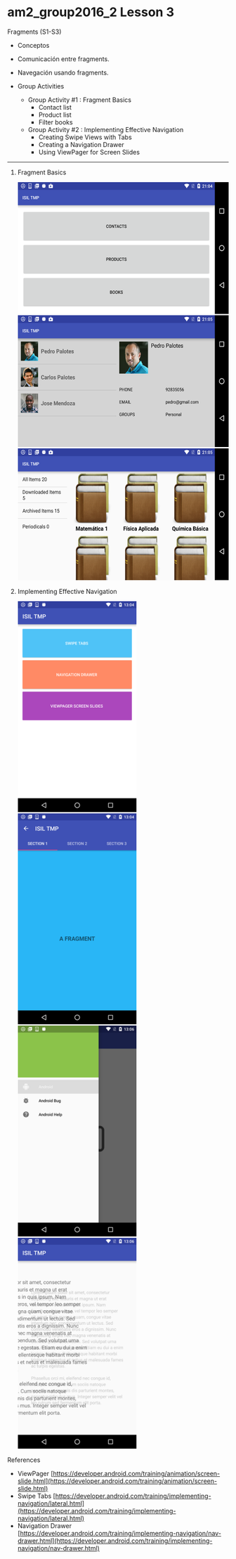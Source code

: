 # am2_group2016_2 Lesson 3

Fragments (S1-S3)

- Conceptos
- Comunicación entre fragments.
- Navegación usando fragments.
- Group Activities

    * Group Activity #1 : Fragment Basics
        - Contact list
        - Product list
        - Filter books
   * Group Activity #2 : Implementing Effective Navigation
        - Creating Swipe Views with Tabs
        - Creating a Navigation Drawer
        - Using ViewPager for Screen Slides
   
---

1. Fragment Basics
   
      <img src="https://github.com/ISILAndroid/am2_group2016_2/blob/Lesson3/images/FragmentBasics01.png" height="300">

      <img src="https://github.com/ISILAndroid/am2_group2016_2/blob/Lesson3/images/FragmentBasics02.png" height="300">
      
      <img src="https://github.com/ISILAndroid/am2_group2016_2/blob/Lesson3/images/FragmentBasics03.png" height="300">
      
2. Implementing Effective Navigation
   
      <img src="https://github.com/ISILAndroid/am2_group2016_2/blob/Lesson3/images/FragmentNavigation01.png" height="480">

      <img src="https://github.com/ISILAndroid/am2_group2016_2/blob/Lesson3/images/FragmentNavigation02.png" height="480">
      
      <img src="https://github.com/ISILAndroid/am2_group2016_2/blob/Lesson3/images/FragmentNavigation03.png" height="480">
      
      <img src="https://github.com/ISILAndroid/am2_group2016_2/blob/Lesson3/images/FragmentNavigation04.png" height="480">

References 
  - ViewPager [https://developer.android.com/training/animation/screen-slide.html](https://developer.android.com/training/animation/screen-slide.html)
  - Swipe Tabs [https://developer.android.com/training/implementing-navigation/lateral.html](https://developer.android.com/training/implementing-navigation/lateral.html)
  - Navigation Drawer [https://developer.android.com/training/implementing-navigation/nav-drawer.html](https://developer.android.com/training/implementing-navigation/nav-drawer.html)
  
